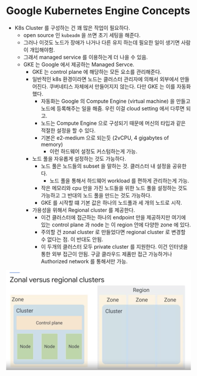 # Google Kubernetes Engine Concepts

- K8s Cluster 를 구성하는 건 꽤 많은 작업이 필요하다. 
  - open source 인 `kubeadm` 을 쓰면 초기 세팅을 해준다. 
  - 그러나 이것도 노드가 장애가 나거나 다른 유지 하는데 필요한 일이 생기면 사람이 개입해야함. 
  - 그래서 managed service 를 이용하는게 더 나을 수 있음. 
  - GKE 는 Google 에서 제공하는 Managed Servce. 
    - GKE 는 control plane 에 해당하는 모든 요소를 관리해준다.    
    - 일반적인 k8s 환경이라면 노드는 클러스터 관리자에 의해서 외부에서 만들어진다. 쿠버네티스 자체에서 만들어지지 않는다. 다만 GKE 는 이를 자동화했다.
      - 자동화는 Google 의 Compute Engine (virtual machine) 을 만들고 노드에 등록해주는 일을 해줌. 우린 이걸 cloud setting 에서 다루면 되고.
      - 노드는 Compute Engine 으로 구성되기 때문에 머신의 타입과 같은 적절한 설정을 할 수 있다. 
      - 기본은 e2-medium 으로 되는듯 (2vCPU, 4 gigabytes of memory) 
        - 이런 하드웨어 설정도 커스텀하는게 가능.  
    - 노드 풀을 자유롭게 설정하는 것도 가능하다. 
      - 노드 풀은 노드들의 subset 을 말하는 것. 클러스터 내 설정을 공유한다.
        - 노드 풀을 통해서 하드웨어 workload 를 편하게 관리하는게 가능. 
      - 작은 메모리와 cpu 만을 가진 노드들을 위한 노드 풀을 설정하는 것도 가능하고 그 반대의 노드 풀을 만드는 것도 가능하다.
      - GKE 를 시작할 떄 기본 값은 하나의 노드풀과 세 개의 노드로 시작.
    - 가용성을 위해서 Regional cluster 를 제공한다. 
      - 이건 클러스터에 접근하는 하나의 endpoint 만을 제공하지만 여기에 있는 control plane 과 node 는 이 region 안에 다양한 zone 에 있다.
      - 주의할 건 zonal cluster 로 만들었다면 regional cluster 로 변경할 수 없다는 점. 이 반대도 안됨.
      - 이 두개의 클러스터 모두 private cluster 를 지원한다. 이건 인터넷을 통한 외부 접근이 안됨. 구글 클라우드 제품만 접근 가능하거나 Authorized network 를 통해서만 가능.  

![](./images/zonal_vs_reional_cluster.png)
      